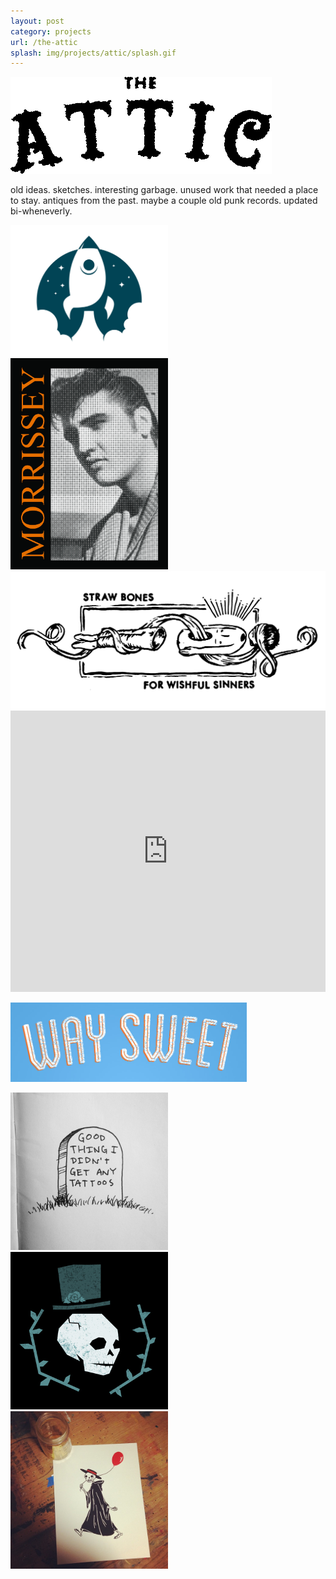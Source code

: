 ```yaml
---
layout: post
category: projects
url: /the-attic
splash: img/projects/attic/splash.gif
---
```


<img src="../img/projects/attic/attic-text.png" />

<p class="attic-desc col8 margin2">old ideas. sketches. interesting garbage. unused work that needed a place to stay. antiques from the past. maybe a couple old punk records. updated bi-wheneverly.</p>

<img src="../img/projects/attic/rocket.jpg" class="attic-img" style="max-width:50%"/>


<img src="../img/projects/attic/morrisselvis.jpg" class="attic-img" style="max-width:50%"/>

<img src="../img/projects/attic/straw-bones.jpg" class="attic-img" />

<iframe src="http://player.vimeo.com/video/62793060" width="100%" height="450" frameborder="0" webkitAllowFullScreen="webkitAllowFullScreen" mozallowfullscreen="mozallowfullscreen" allowFullScreen="allowFullScreen"> </iframe>

<a href="http://www.waysweet.com"><img src="../img/projects/attic/way-sweet.jpg" style="max-width:75%"/></a>

<img src="../img/projects/attic/tattoombstone.jpg" class="attic-img" style="max-width:50%"/>


<img src="../img/projects/attic/skull.jpg" class="attic-img" style="max-width:50%"/>

<img src="../img/projects/attic/death-takes-a-stroll.jpg" class="attic-img" style="max-width:50%"/>